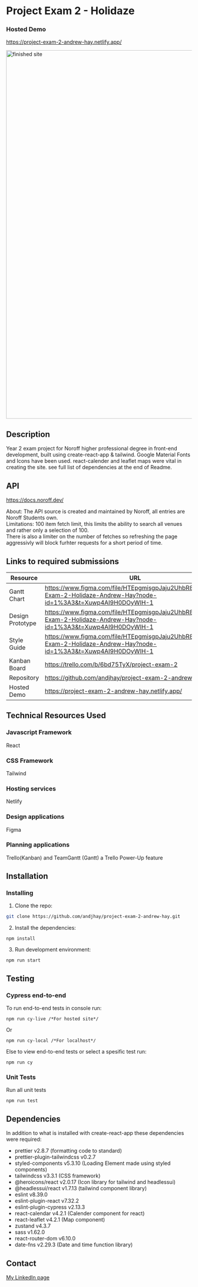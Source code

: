# Project Exam 2 - Holidaze

### Hosted Demo
https://project-exam-2-andrew-hay.netlify.app/

<img width="1000" alt="finished site" src="https://user-images.githubusercontent.com/88853764/235364640-e8c0eda8-a6ac-49ca-9105-a6283af34d2a.png">

## Description

Year 2 exam project for Noroff higher professional degree in front-end development, built using create-react-app & tailwind. Google Material Fonts and Icons have been used. react-calender and leaflet maps were vital in creating the site. see full list of dependencies at the end of Readme.

## API

https://docs.noroff.dev/

About: The API source is created and maintained by Noroff, all entries are Noroff Students own. </br>
Limitations: 100 item fetch limit, this limits the ability to search all venues and rather only a selection of 100. </br> There is also a limiter on the number of fetches so refreshing the page aggressivly will block furhter requests for a short period of time.

## Links to required submissions

| Resource         | URL                                                                                                                     |
| ---------------- | ----------------------------------------------------------------------------------------------------------------------- |
| Gantt Chart      | https://www.figma.com/file/HTEpgmisgpJaju2UhbR8gy/Project-Exam-2-Holidaze-Andrew-Hay?node-id=1%3A3&t=Xuwp4AI9H0DOyWlH-1 |
| Design Prototype | https://www.figma.com/file/HTEpgmisgpJaju2UhbR8gy/Project-Exam-2-Holidaze-Andrew-Hay?node-id=1%3A3&t=Xuwp4AI9H0DOyWlH-1 |
| Style Guide      | https://www.figma.com/file/HTEpgmisgpJaju2UhbR8gy/Project-Exam-2-Holidaze-Andrew-Hay?node-id=1%3A3&t=Xuwp4AI9H0DOyWlH-1 |
| Kanban Board     | https://trello.com/b/6bd75TyX/project-exam-2                                                                            |
| Repository       | https://github.com/andjhay/project-exam-2-andrew-hay                                                                    |
| Hosted Demo      | https://project-exam-2-andrew-hay.netlify.app/                                                                          |

## Technical Resources Used

### Javascript Framework

React

### CSS Framework

Tailwind

### Hosting services

Netlify

### Design applications

Figma

### Planning applications

Trello(Kanban) and TeamGantt (Gantt) a Trello Power-Up feature

## Installation

### Installing

1. Clone the repo:

```bash
git clone https://github.com/andjhay/project-exam-2-andrew-hay.git
```

2. Install the dependencies:

```
npm install
```

3. Run development environment:

```
npm run start
```

## Testing

### Cypress end-to-end

To run end-to-end tests in console run:

```
npm run cy-live /*For hosted site*/
```

Or

```
npm run cy-local /*For localhost*/
```

Else to view end-to-end tests or select a spesific test run:

```
npm run cy
```

### Unit Tests

Run all unit tests

```
npm run test
```

## Dependencies

In addition to what is installed with create-react-app these dependencies were required:

<ul> 
<li>prettier v2.8.7 (formatting code to standard)</li>
<li>prettier-plugin-tailwindcss v0.2.7</li>
<li>styled-components v5.3.10 (Loading Element made using styled components)</li>
<li>tailwindcss v3.3.1 (CSS framework)</li>
<li>@heroicons/react v2.0.17 (Icon library for tailwind and headlessui)</li>
<li>@headlessui/react v1.7.13 (tailwind component library)</li>
<li>eslint v8.39.0</li>
<li>eslint-plugin-react v7.32.2</li>
<li>eslint-plugin-cypress v2.13.3</li>
<li>react-calendar v4.2.1 (Calender component for react)</li>
<li>react-leaflet v4.2.1 (Map component)</li>
<li>zustand v4.3.7</li>
<li>sass v1.62.0</li>
<li>react-router-dom v6.10.0</li>
<li>date-fns v2.29.3 (Date and time function library)</li>
</ul>

## Contact

[My LinkedIn page](https://www.linkedin.com/in/andrewjameshay/)
